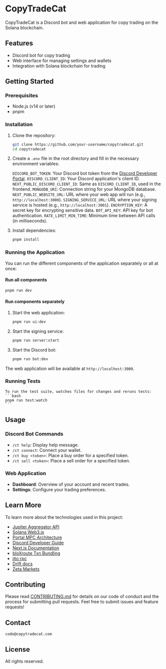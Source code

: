 # CopyTradeCat

CopyTradeCat is a Discord bot and web application for copy trading on the Solana blockchain.

## Features

- Discord bot for copy trading
- Web interface for managing settings and wallets
- Integration with Solana blockchain for trading

## Getting Started

### Prerequisites

- Node.js (v14 or later)
- pnpm

### Installation

1. Clone the repository:
   ```bash
   git clone https://github.com/your-username/copytradecat.git
   cd copytradecat
   ```

2. Create a `.env` file in the root directory and fill in the necessary environment variables:

   `DISCORD_BOT_TOKEN`: Your Discord bot token from the [Discord Developer Portal](https://discord.com/developers/applications).
   `DISCORD_CLIENT_ID`: Your Discord application's client ID.
   `NEXT_PUBLIC_DISCORD_CLIENT_ID`: Same as `DISCORD_CLIENT_ID`, used in the frontend.
   `MONGODB_URI`: Connection string for your MongoDB database.
   `NEXT_PUBLIC_WEBSITE_URL`: URL where your web app will run (e.g., `http://localhost:3000`).
   `SIGNING_SERVICE_URL`: URL where your signing service is hosted (e.g., `http://localhost:3001`).
   `ENCRYPTION_KEY`: A secret key for encrypting sensitive data.
   `BOT_API_KEY`: API key for bot authentication.
   `RATE_LIMIT_MIN_TIME`: Minimum time between API calls (in milliseconds).


3. Install dependencies:
   ```bash
   pnpm install
   ```

### Running the Application

You can run the different components of the application separately or all at once:

#### Run all components
   ```bash
   pnpm run dev
   ```

#### Run components separately

1. Start the web application:
   ```bash
   pnpm run ui:dev
   ```

2. Start the signing service:
   ```bash
   pnpm run server:start
   ```

3. Start the Discord bot:
   ```bash
   pnpm run bot:dev
   ```

The web application will be available at `http://localhost:3000`.

  ### Running Tests

    To run the test suite, watches files for changes and reruns tests:
    ```bash
    pnpm run test:watch
    ```


## Usage

  ### Discord Bot Commands

  - `/ct help`: Display help message.
  - `/ct connect`: Connect your wallet.
  - `/ct buy <token>`: Place a buy order for a specified token.
  - `/ct sell <token>`: Place a sell order for a specified token.

  ### Web Application

  - **Dashboard**: Overview of your account and recent trades.
  - **Settings**: Configure your trading preferences.


## Learn More

To learn more about the technologies used in this project:

- [Jupiter Aggregator API](https://station.jup.ag/docs/apis/swap-api)
- [Solana Web3.js](https://solana.com/developers)
- [Portal MPC Architecture](https://docs.portalhq.io/resources/portals-mpc-architecture)
- [Discord Developer Guide](https://discord.com/developers/docs/intro)
- [Next.js Documentation](https://nextjs.org/docs)
- [bloXroute Txn Bundling](https://docs.bloxroute.com/solana/trader-api-v2/front-running-protection-and-transaction-bundle)
- [jito rpc](https://jito-labs.gitbook.io/mev/searcher-resources/json-rpc-api-reference)
- [Drift docs](https://docs.drift.trade/)
- [Zeta Markets](https://docs.zeta.markets/)

## Contributing

Please read [CONTRIBUTING.md](CONTRIBUTING.md) for details on our code of conduct and the process for submitting pull requests.
Feel free to submit issues and feature requests!

## Contact
`code@copytradecat.com`

## License

All rights reserved. 